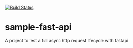 
[![Build Status](https://travis-ci.org/fvlima/sample-fast-api.svg?branch=master)](https://travis-ci.org/fvlima/sample-fast-api)

# sample-fast-api

A project to test a full async http request lifecycle with fastapi

